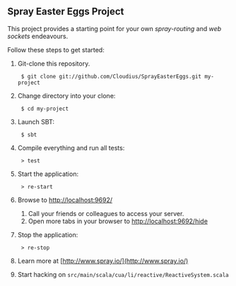 ## Spray Easter Eggs Project

This project provides a starting point for your own _spray-routing_
and _web sockets_ endeavours.

Follow these steps to get started:

1. Git-clone this repository.

        $ git clone git://github.com/Cloudius/SprayEasterEggs.git my-project

2. Change directory into your clone:

        $ cd my-project

3. Launch SBT:

        $ sbt

4. Compile everything and run all tests:

        > test

5. Start the application:

        > re-start

6. Browse to [http://localhost:9692/](http://localhost:9692/)
    1. Call your friends or colleagues to access your server.
    2. Open more tabs in your browser to [http://localhost:9692/hide](http://localhost:9692/hide)

7. Stop the application:

        > re-stop

8. Learn more at [http://www.spray.io/](http://www.spray.io/)

9. Start hacking on `src/main/scala/cua/li/reactive/ReactiveSystem.scala`